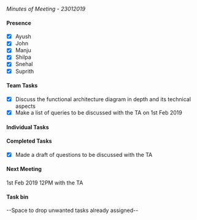 *Minutes of Meeting - 23012019*

#### Presence
- [x] Ayush
- [x] John
- [x] Manju
- [x] Shilpa
- [x] Snehal
- [x] Suprith

#### Team Tasks
- [x] Discuss the functional architecture diagram in depth and its technical aspects
- [X] Make a list of queries to be discussed with the TA on 1st Feb 2019

#### Individual Tasks

#### Completed Tasks
- [X] Made a draft of questions to be discussed with the TA

#### Next Meeting
1st Feb 2019 12PM with the TA

#### Task bin
--Space to drop unwanted tasks already assigned--
